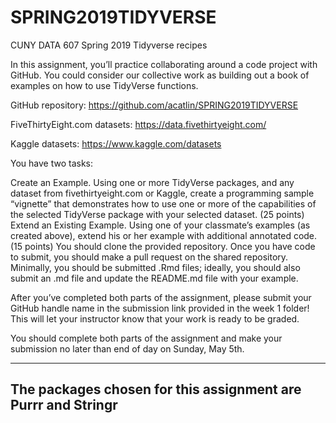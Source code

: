# SPRING2019TIDYVERSE
CUNY DATA 607 Spring 2019 Tidyverse recipes

In this assignment, you’ll practice collaborating around a code project with GitHub.  You could consider our collective work as building out a book of examples on how to use TidyVerse functions.

GitHub repository:  https://github.com/acatlin/SPRING2019TIDYVERSE

FiveThirtyEight.com datasets:  https://data.fivethirtyeight.com/

Kaggle datasets:  https://www.kaggle.com/datasets

You have two tasks:

Create an Example.  Using one or more TidyVerse packages, and any dataset from fivethirtyeight.com or Kaggle, create a programming sample “vignette” that demonstrates how to use one or more of the capabilities of the selected TidyVerse package with your selected dataset. (25 points)
Extend an Existing Example.  Using one of your classmate’s examples (as created above), extend his or her example with additional annotated code. (15 points)
You should clone the provided repository.  Once you have code to submit, you should make a pull request on the shared repository.  Minimally, you should be submitted .Rmd files; ideally, you should also submit an .md file and update the README.md file with your example.

After you’ve completed both parts of the assignment, please submit your GitHub handle name in the submission link provided in the week 1 folder!  This will let your instructor know that your work is ready to be graded.

You should complete both parts of the assignment and make your submission no later than end of day on Sunday, May 5th.

*****************************************************************************************************************************************
## The packages chosen for this assignment are Purrr and Stringr
